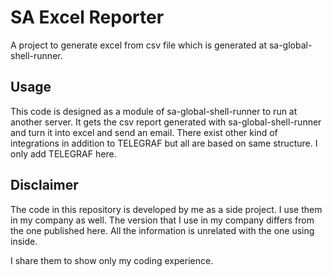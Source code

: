 # SA Excel Reporter

A project to generate excel from csv file which is generated at sa-global-shell-runner.

## Usage

This code is designed as a module of sa-global-shell-runner to run at another server. It gets the csv report generated with sa-global-shell-runner and turn it into excel and send an email. There exist other kind of integrations in addition to TELEGRAF but all are based on same structure. I only add TELEGRAF here.

## Disclaimer

The code in this repository is developed by me as a side project. I use them in my company as well. The version that I use in my company differs from the one published here. All the information is unrelated with the one using inside.

I share them to show only my coding experience.
